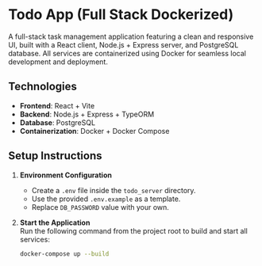 # Todo App (Full Stack Dockerized)

A full-stack task management application featuring a clean and responsive UI, built with a React client, Node.js + Express server, and PostgreSQL database.
All services are containerized using Docker for seamless local development and deployment.

## Technologies

- **Frontend**: React + Vite  
- **Backend**: Node.js + Express + TypeORM  
- **Database**: PostgreSQL  
- **Containerization**: Docker + Docker Compose

## Setup Instructions

1. **Environment Configuration**  
   - Create a `.env` file inside the `todo_server` directory.  
   - Use the provided `.env.example` as a template.  
   - Replace `DB_PASSWORD` value with your own.

2. **Start the Application**  
   Run the following command from the project root to build and start all services:
   ```bash
   docker-compose up --build
